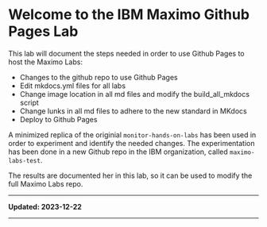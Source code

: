 # Welcome to the IBM Maximo Github Pages Lab
This lab will document the steps needed in order to use Github Pages to host the Maximo Labs:

* Changes to the github repo to use Github Pages
* Edit mkdocs.yml files for all labs
* Change image location in all md files and modify the build_all_mkdocs script
* Change lunks in all md files to adhere to the new standard in MKdocs
* Deploy to Github Pages


A minimized replica of the originial `monitor-hands-on-labs` has been used in order to experiment and identify the needed changes. The experimentation has been done in a new Github repo in the IBM organization, 
called `maximo-labs-test`. 

The results are documented her in this lab, so it can be used to modify the full Maximo Labs repo.

---

**Updated: 2023-12-22**

---